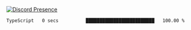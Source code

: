 [![Discord Presence](https://lanyard.cnrad.dev/api/689805100331696149)](https://discord.com/users/689805100331696149)

<!--START_SECTION:waka-->

```txt
TypeScript   0 secs          █████████████████████████   100.00 %
```

<!--END_SECTION:waka-->
<img src="https://hit.yhype.me/github/profile?user_id=53441990" alt="">
